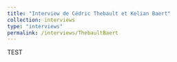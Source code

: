 ```yaml
---
title: "Interview de Cédric Thebault et Kelian Baert"
collection: interviews
type: "interviews"
permalink: /interviews/ThebaultBaert
---
```


TEST